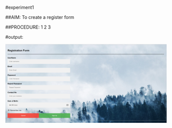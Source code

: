 
#experiment1



##AIM: To create a register form
 

##PROCEDURE:
1
2
3


#output:


![output](regOutput.PNG)
